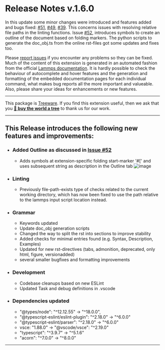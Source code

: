 # Release Notes v.1.6.0

In this update some minor changes were introduced and features added and bugs fixed: [#51](https://github.com/ThFriedrich/lammps_vscode/issues/51), [#49](https://github.com/ThFriedrich/lammps_vscode/issues/49), [#39](https://github.com/ThFriedrich/lammps_vscode/issues/39). This concerns issues with resolving relative file paths in the linting functions. Issue [#52](https://github.com/ThFriedrich/lammps_vscode/issues/52), introduces symbols to create an outline of the document based on folding markers. The python scripts to generate the doc_obj.ts from the online rst-files got some updates and fixes too.

 Please [report issues](https://github.com/ThFriedrich/lammps_vscode/issues/new/choose) if you encounter any problems so they can be fixed. Much of the content of this extension is generated in an automated fashion from the official [Lammps documentation](https://docs.lammps.org/Manual.html). It is hardly possible to check the behaviour of autocomplete and hover features and the generation and formatting of the embedded documentation pages for each individual command, what makes bug reports all the more important and valueable. Also, please share your ideas for enhancements or new features. 

---

This package is [Treeware](https://treeware.earth). If you find this extension useful, then we ask that you [🌱 **buy the world a tree**](https://plant.treeware.earth/thfriedrich/lammps_vscode) to thank us for our work.

---

## This Release introduces the following new features and improvements:

 - ### Added **Outline** as discussed in [Issue #52](https://github.com/ThFriedrich/lammps_vscode/issues/52)
   - Adds symbols at extension-specific folding start-marker '#[' and uses subsequent string as description in the Outline tab
![image](https://github.com/ThFriedrich/lammps_vscode/assets/47680554/363c192c-5fae-4367-8b8e-a3946aa1175b)

 - ### Linting
   - Previously file-path-exists type of checks related to the current working directory, which has now been fixed to use the path relative to the lammps input script location instead.

 - ### Grammar
   - Keywords updated
   - Update doc_obj generation scripts
   - Changed the way to split the rst into sections to improve stability
   - Added checks for minimal entries found (e.g. Syntax, Description, Examples)
   - Updated for new rst-directives (tabs, admonition, deprecated, only html, figure, versionadded)
   - several smaller bugfixes and formatting improvements
  
 - ### Development
   - Codebase cleanups based on new ESLint
   - Updated Task and debug definitions in .vscode

 - ### Dependencies updated
   - "@types/node": "^12.12.55" -> "^18.0.0",
   - "@typescript-eslint/eslint-plugin": "^2.18.0" -> "^6.0.0" 
   - "@typescript-eslint/parser": "^2.18.0" -> "^6.0.0"
   - vsce: "1.88.0" -> "@vscode/vsce": "^2.19.0"
   - "typescript": "^3.9.7" -> "^5.1.6"
   - "acorn": "^7.0.0" -> "^8.0.0"
---